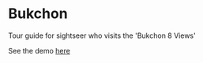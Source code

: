 # Bukchon
Tour guide for sightseer who visits the 'Bukchon 8 Views'

See the demo [here](https://cocahack.github.io/Bukchon/)
